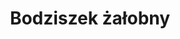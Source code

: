 ---
title: 'Bodziszek żałobny'
latina: '(Geranium phaeum)'
pubDate: 'Jul 01 2022'
mainImage: 'https://res.cloudinary.com/drvpquisg/image/upload/t_ass/v1749586356/bodziszek_zalobny1_qxx8ou.jpg'
level1: 'rośliny naczyniowe'
level2: 'bodziszkowce'
level3: 'bodziszkowate'
flowertime: 'maj - lipiec'
where: 'Gatunek o zasięgu środkowo-południowoeuropejskim. Zwarty zasięg obejmuje góry Europy środkowej i południowej od Pirenejów, przez Masyw Centralny, Alpy, północne Apeniny, Bałkany po Karpaty. Przez Polskę przebiega północna granica zasięgu gatunku. Jest rozpowszechniony w górach, rośnie w piętrze regla dolnego, bardzo rzadko po piętro kosówki – w Sudetach i Karpatach, dalej ku północy stopniowo zanika i spotykany jest na coraz bardziej rozproszonych stanowiskach. W północnej i zachodniej części kraju jest gatunkiem znanym z nielicznych stanowisk antropogenicznych.'
---